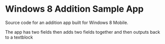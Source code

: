 Windows 8 Addition Sample App
=============================

Source code for an addition app built for Windows 8 Mobile.

The app has two fields then adds two fields together and then outputs back to a textblock
